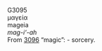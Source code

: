 <body>
  <p>G3095<br>  μαγεία  <br> mageia  <br><i>mag-i‘-ah </i><br>From <a href="g3096.htm">3096</a>  “magic”: - sorcery.<br></p>
 </body>